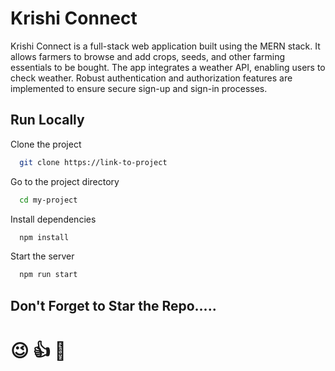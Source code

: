 
# Krishi Connect

Krishi Connect is a full-stack web application built using the MERN stack. It allows farmers to browse and add crops, seeds, and other farming essentials to be bought. The app integrates a weather API, enabling users to check weather. Robust authentication and authorization features are implemented to ensure secure sign-up and sign-in processes.



## Run Locally

Clone the project

```bash
  git clone https://link-to-project
```

Go to the project directory

```bash
  cd my-project
```

Install dependencies

```bash
  npm install
```

Start the server

```bash
  npm run start
```


## Don't Forget to Star the Repo.....
# 😉 👍 🌟
